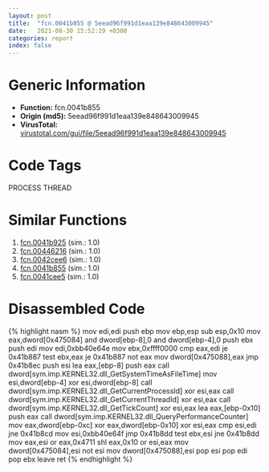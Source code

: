 ```yaml
---
layout: post
title:  "fcn.0041b855 @ 5eead96f991d1eaa139e848643009945"
date:   2021-08-30 15:52:19 +0300
categories: report
index: false
---
```


# Generic Information
- **Function:** fcn.0041b855
- **Origin (md5):** 5eead96f991d1eaa139e848643009945
- **VirusTotal:** [virustotal.com/gui/file/5eead96f991d1eaa139e848643009945][virustotal_ref]

# Code Tags
<span class="tag" id="PROCESS">PROCESS</span>
<span class="tag" id="THREAD">THREAD</span>


# Similar Functions

1. [fcn.0041b925][similar_1_ref] (sim.: 1.0)
2. [fcn.00446216][similar_2_ref] (sim.: 1.0)
3. [fcn.0042cee6][similar_3_ref] (sim.: 1.0)
4. [fcn.0041b855][similar_4_ref] (sim.: 1.0)
5. [fcn.0041cee5][similar_5_ref] (sim.: 1.0)


# Disassembled Code

{% highlight nasm %}
mov edi,edi
push ebp
mov ebp,esp
sub esp,0x10
mov eax,dword[0x475084]
and dword[ebp-8],0
and dword[ebp-4],0
push ebx
push edi
mov edi,0xbb40e64e
mov ebx,0xffff0000
cmp eax,edi
je 0x41b887
test ebx,eax
je 0x41b887
not eax
mov dword[0x475088],eax
jmp 0x41b8ec
push esi
lea eax,[ebp-8]
push eax
call dword[sym.imp.KERNEL32.dll_GetSystemTimeAsFileTime]
mov esi,dword[ebp-4]
xor esi,dword[ebp-8]
call dword[sym.imp.KERNEL32.dll_GetCurrentProcessId]
xor esi,eax
call dword[sym.imp.KERNEL32.dll_GetCurrentThreadId]
xor esi,eax
call dword[sym.imp.KERNEL32.dll_GetTickCount]
xor esi,eax
lea eax,[ebp-0x10]
push eax
call dword[sym.imp.KERNEL32.dll_QueryPerformanceCounter]
mov eax,dword[ebp-0xc]
xor eax,dword[ebp-0x10]
xor esi,eax
cmp esi,edi
jne 0x41b8cd
mov esi,0xbb40e64f
jmp 0x41b8dd
test ebx,esi
jne 0x41b8dd
mov eax,esi
or eax,0x4711
shl eax,0x10
or esi,eax
mov dword[0x475084],esi
not esi
mov dword[0x475088],esi
pop esi
pop edi
pop ebx
leave
ret
{% endhighlight %}


[similar_1_ref]: /report/fcn.0041b925@56a02334aea008c131d2741a089910fb
[similar_2_ref]: /report/fcn.00446216@418e0921f3a9bd4f5bc0dcc59623b5a1
[similar_3_ref]: /report/fcn.0042cee6@4bd33f73402d0d03c0318f793884eb34
[similar_4_ref]: /report/fcn.0041b855@e83552e81a6f265fd7baa50402d3d47d
[similar_5_ref]: /report/fcn.0041cee5@f5b8476c36459986b226c45654aeb016
[virustotal_ref]: https://www.virustotal.com/gui/file/5eead96f991d1eaa139e848643009945